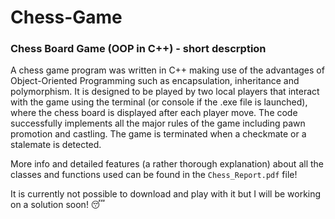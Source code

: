 # Chess-Game
### Chess Board Game (OOP in C++) - short descrption

A chess game program was written in C++ making use of the advantages of Object-Oriented Programming such as encapsulation, inheritance and polymorphism. It is designed to be played by two local players that interact with the game using the terminal (or console if the .exe file is launched), where the chess board is displayed after each player move. The code successfully implements all the major rules of the game including pawn promotion and castling. The game is terminated when a checkmate or a stalemate is detected.  

More info and detailed features (a rather thorough explanation) about all the classes and functions used can be found in the `Chess_Report.pdf` file!

It is currently not possible to download and play with it but I will be working on a solution soon! 😴
